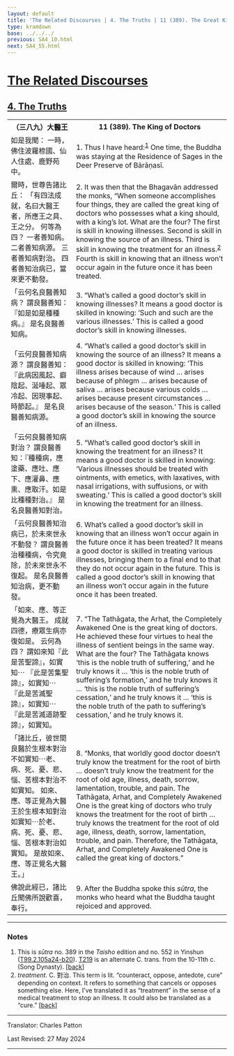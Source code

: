 ```yaml
---
layout: default
title: 'The Related Discourses | 4. The Truths | 11 (389). The Great King of Doctors'
type: kramdown
base: ../../../
previous: SA4_10.html
next: SA4_55.html
---
```


<h1><a href='../index.html'>The Related Discourses</a></h1>
<h2><a href='index.html'>4. The Truths</a></h2>

<table class="trans">
  <th class='ch'>（三八九）大醫王</th>
  <th class='en'>11 (389). The King of Doctors</th>
  <tr>
    <td class="ch" title='t125.2.105a24'>如是我聞： 一時，佛住波羅㮈國、仙人住處、鹿野苑中。</td>
    <td id='p1'>1. Thus I have heard:<sup id="ref1"><a href="#n1">1</a></sup> One time, the Buddha was staying at the Residence of Sages in the Deer Preserve of Bārāṇasī.</td>
  </tr>
  <tr>
    <td class="ch" title='t125.2.105a25'>爾時，世尊告諸比丘： 「有四法成就，名曰大醫王者，所應王之具、王之分。 何等為四？ 一者善知病。 二者善知病源。 三者善知病對治。 四者善知治病已，當來更不動發。</td>
    <td id='p2'>2. It was then that the Bhagavān addressed the monks, “When someone accomplishes four things, they are called the great king of doctors who possesses what a king should, with a king’s lot. What are the four? The first is skill in knowing illnesses. Second is skill in knowing the source of an illness. Third is skill in knowing the treatment for an illness.<sup id="ref2"><a href="#n2">2</a></sup> Fourth is skill in knowing that an illness won’t occur again in the future once it has been treated.</td>
  </tr>
  <tr>
    <td class="ch" title='t125.2.105a29'>「云何名良醫善知病？ 謂良醫善知：『如是如是種種病。』 是名良醫善知病。</td>
    <td id='p3'>3. “What’s called a good doctor’s skill in knowing illnesses? It means a good doctor is skilled in knowing: ‘Such and such are the various illnesses.’ This is called a good doctor’s skill in knowing illnesses.</td>
  </tr>
  <tr>
    <td class="ch" title='t125.2.105b1'>「云何良醫善知病源？ 謂良醫善知：『此病因風起、癖陰起、涎唾起、眾冷起、因現事起、時節起。』 是名良醫善知病源。</td>
    <td id='p4'>4. “What’s called a good doctor’s skill in knowing the source of an illness? It means a good doctor is skilled in knowing: ‘This illness arises because of wind … arises because of phlegm … arises because of saliva … arises because various colds … arises because present circumstances … arises because of the season.’ This is called a good doctor’s skill in knowing the source of an illness.</td>
  </tr>
  <tr>
    <td class="ch" title='t125.2.105b4'>「云何良醫善知病對治？ 謂良醫善知：『種種病，應塗藥、應吐、應下、應灌鼻、應熏、應取汗。如是比種種對治。』 是名良醫善知對治。</td>
    <td id='p5'>5. “What’s called good doctor’s skill in knowing the treatment for an illness? It means a good doctor is skilled in knowing: ‘Various illnesses should be treated with ointments, with emetics, with laxatives, with nasal irrigations, with suffusions, or with sweating.’ This is called a good doctor’s skill in knowing the treatment for an illness.</td>
  </tr>
  <tr>
    <td class="ch" title='t125.2.105b7'>「云何良醫善知治病已，於未來世永不動發？ 謂良醫善治種種病，令究竟除，於未來世永不復起。 是名良醫善知治病，更不動發。</td>
    <td id='p6'>6. What’s called a good doctor’s skill in knowing that an illness won’t occur again in the future once it has been treated? It means a good doctor is skilled in treating various illnesses, bringing them to a final end to that they do not occur again in the future. This is called a good doctor’s skill in knowing that an illness won’t occur again in the future once it has been treated.</td>
  </tr>
  <tr>
    <td class="ch" title='t125.2.105b10'>「如來、應、等正覺為大醫王。 成就四德，療眾生病亦復如是。 云何為四？ 謂如來知『此是苦聖諦』，如實知⋯ 『此是苦集聖諦』，如實知⋯ 『此是苦滅聖諦』，如實知⋯ 『此是苦滅道跡聖諦』，如實知。</td>
    <td id='p7'>7. “The Tathāgata, the Arhat, the Completely Awakened One is the great king of doctors. He achieved these four virtues to heal the illness of sentient beings in the same way. What are the four? The Tathāgata knows ‘this is the noble truth of suffering,’ and he truly knows it … ‘this is the noble truth of suffering’s formation,’ and he truly knows it … ‘this is the noble truth of suffering’s cessation,’ and he truly knows it … ‘this is the noble truth of the path to suffering’s cessation,’ and he truly knows it.</td>
  </tr>
  <tr>
    <td class="ch" title='t125.2.105b14'>「諸比丘，彼世間良醫於生根本對治不如實知⋯老、病、死、憂、悲、惱、苦根本對治不如實知。 如來、應、等正覺為大醫王於生根本知對治如實知⋯於老、病、死、憂、悲、惱、苦根本對治如實知。 是故如來、應、等正覺名大醫王。」</td>
    <td id='p8'>8. “Monks, that worldly good doctor doesn’t truly know the treatment for the root of birth … doesn’t truly know the treatment for the root of old age, illness, death, sorrow, lamentation, trouble, and pain. The Tathāgata, Arhat, and Completely Awakened One is the great king of doctors who truly knows the treatment for the root of birth … truly knows the treatment for the root of old age, illness, death, sorrow, lamentation, trouble, and pain. Therefore, the Tathāgata, Arhat, and Completely Awakened One is called the great king of doctors.”</td>
  </tr>
  <tr>
    <td class="ch" title='t125.2.105b19'>佛說此經已，諸比丘聞佛所說歡喜，奉行。</td>
    <td id='p9'>9. After the Buddha spoke this <em>sūtra</em>, the monks who heard what the Buddha taught rejoiced and approved.</td>
  </tr>
</table>

<hr/>

<h3 id="notes">Notes</h3>

<ol class="notes-list">
<li id="n1">This is <em>sūtra</em> no. 389 in the <cite>Taisho</cite> edition and no. 552 in Yinshun (<a href="https://cbetaonline.dila.edu.tw/zh/T02n0099_p0105a24" target="_blank">T99.2.105a24-b20</a>). <a href="https://cbetaonline.dila.edu.tw/zh/T04n0219_f001" target="_blank">T219</a> is an alternate C. trans. from the 10-11th c. (Song Dynasty). [<a href="#ref1">back</a>]</li>
<li id="n2"><em>treatment.</em> C. 對治. This term is lit. “counteract, oppose, antedote, cure” depending on context. It refers to something that cancels or opposes something else. Here, I’ve translated it as “treatment” in the sense of a medical treatment to stop an illness. It could also be translated as a “cure.” [<a href="#ref2">back</a>]</li>
</ol>
<hr/>

<p class="translator">Translator: Charles Patton</p>
<p class='revised'>Last Revised: 27 May 2024</p>

<hr/>
